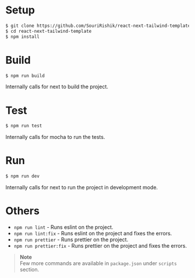 # Setup

```bash
$ git clone https://github.com/SouriRishik/react-next-tailwind-template
$ cd react-next-tailwind-template
$ npm install
```

# Build

```bash
$ npm run build
```

Internally calls for next to build the project.

# Test

```bash
$ npm run test
```

Internally calls for mocha to run the tests.

# Run

```bash
$ npm run dev
```

Internally calls for next to run the project in development mode.

# Others

- `npm run lint` - Runs eslint on the project.
- `npm run lint:fix` - Runs eslint on the project and fixes the errors.
- `npm run prettier` - Runs prettier on the project.
- `npm run prettier:fix` - Runs prettier on the project and fixes the errors.

> **Note**  
> Few more commands are available in `package.json` under `scripts` section.